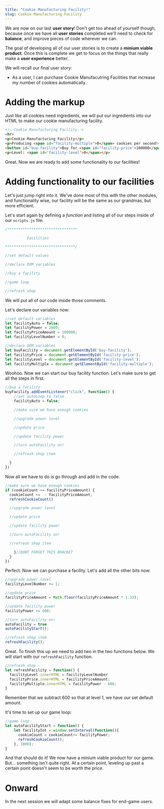 ```yaml
---
title: "Cookie Manufacturing Facility!"
slug: Cookie-Manufacturing-Facility
---
```


We are now on our last **user story**! Don't get too ahead of yourself though, because once we have all **user stories** completed we'll need to check for **balance**, and improve pieces of code wherever we can.

The goal of developing all of our user stories is to create a **minium viable product**. Once this is complete we get to focus on the things that really make a **user experience** better.

We will recall our final user story:

- As a user, I can purchase Cookie Manufacutring Facilities that increase my number of cookies automatically.

# Adding the markup
Just like all cookies need ingredients, we will put our ingredients into our HTML to make our cookie manufacturing facility.

```HTML
<!--Cookie Manufacturing Facility-->
<hr>
<p>Cookie Manufacturing Facility</p>
<p>Producing <span id="facility-multiple">0</span> cookies per second!</p>
<button id="buy-facility">Buy for <span id="facility-price">100000</span></button>
<p>Level: <span id="facility-level">0</span></p>
```

Great. Now we are ready to add some functionality to our facilities!

# Adding functionality to our facilities
Let's just jump right into it. We've done most of this with the other modules, and functionality wise, our facility will be the same as our grandmas, but more efficient.

Let's start again by defining a *function* and listing all of our steps inside of our ```scripts.js``` file:

```js
/********************************

          Facilities

********************************/

//set default values

//declare DOM variables

//buy a facility

//game loop

//refresh shop


```
We will put all of our code inside those comments.

Let's declare our variables now:

```js
//set default variables
let facilityAuto = false;
let facilityPower = 2000;
let facilityPriceAmount = 100000;
let facilityLevelNumber = 0;

//declare DOM variables
let buyFacility = document.getElementById('buy-facility');
let facilityPrice = document.getElementById('facility-price');
let facilityLevel = document.getElementById('facility-level');
let facilityMultiple = document.getElementById('facility-multiple');

```

Woohoo. Now we can start our buy facility function. Let's make sure to get all the steps in first.

```js
//buy a facility
buyFacility.addEventListener("click", function() {
    //set autoLoop to false
    facilityAuto = false;

    //make sure we have enough cookies

    //upgrade power level

    //update price

    //update facility power

    //turn autoFacility on!

    //refresh shop item

  }
})

```
Now all we have to do is go through and add in the code.

```js
//make sure we have enough cookies
if (cookieCount >= facilityPriceAmount) {
  cookieCount +=  - facilityPriceAmount;
  refreshCookieCount()

  //upgrade power level

  //update price

  //update facility power

  //turn autoFacility on!

  //refresh shop item

    }//DONT FORGET THIS BRACKET
  }
})

```

Perfect. Now we can purchase a facility. Let's add all the other bits now:

```js
//upgrade power level
facilityLevelNumber += 1;

//update price
facilityPriceAmount = Math.floor(facilityPriceAmount * 1.33);

//update facility power
facilityPower += 600;

//turn autoFacility on!
autoFacility = true
autoFacilityStart();

//refresh shop item
refreshFacility();

```
Great. To finish this up we need to add two in the two functions below. We will start with our ```refreshFacility``` function.

```js
//refresh shop
let refreshFacility = function() {
  facilityLevel.innerHTML = facilityLevelNumber
  facilityPrice.innerHTML = facilityPriceAmount;
  facilityMultiple.innerHTML = facilityPower - 600;
}
```
Remember that we subtract 600 so that at level 1, we have our set default amount.

It's time to set up our game loop:

```js
//game loop
let autoFacilityStart = function() {
    let facilityInt = window.setInterval(function(){
      cookieCount = cookieCount+= facilityPower;
      refreshCookieCount();
    }, 1000);
}
```

And that should do it! We now have a minium viable product for our game. But... something isn't quite right. At a certain point, leveling up past a certain point doesn't seem to be worth the price.

# Onward
In the next session we will adapt some balance fixes for end-game users.
